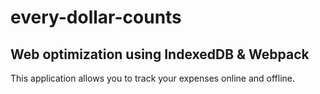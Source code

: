 # every-dollar-counts

## Web optimization using IndexedDB & Webpack

This application allows you to track your expenses online and offline. 
